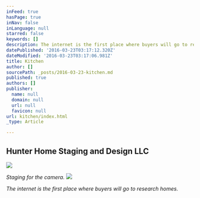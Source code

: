 ```yaml
---
inFeed: true
hasPage: true
inNav: false
inLanguage: null
starred: false
keywords: []
description: The internet is the first place where buyers will go to research homes.
datePublished: '2016-03-23T03:17:12.320Z'
dateModified: '2016-03-23T03:17:06.981Z'
title: Kitchen
author: []
sourcePath: _posts/2016-03-23-kitchen.md
published: true
authors: []
publisher:
  name: null
  domain: null
  url: null
  favicon: null
url: kitchen/index.html
_type: Article

---
```

## Hunter Home Staging and Design LLC
![](https://the-grid-user-content.s3-us-west-2.amazonaws.com/def0d6d9-a298-4578-b0ea-1802dc834859.jpg)

_Staging for the camera._
![](https://the-grid-user-content.s3-us-west-2.amazonaws.com/f938546b-a33d-42a9-bb24-c99917c7f4b5.jpg)

_The internet is the first place where buyers will go to research homes._